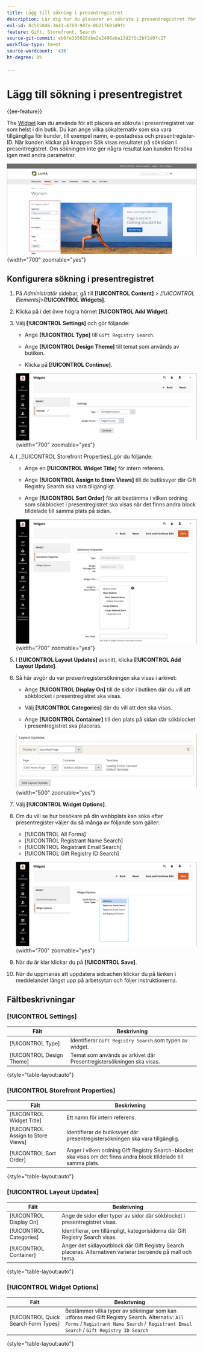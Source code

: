 ```yaml
---
title: Lägg till sökning i presentregistret
description: Lär dig hur du placerar en sökruta i presentregistret för att hjälpa besökare att köpa produkter från kundregister.
exl-id: 8c5558d6-3641-4769-987e-8b217603d9fc
feature: Gift, Storefront, Search
source-git-commit: eb0fe395020dbe2e2496aba13d2f5c2bf2d0fc27
workflow-type: tm+mt
source-wordcount: '436'
ht-degree: 0%

---
```


# Lägg till sökning i presentregistret

{{ee-feature}}

The [Widget](../content-design/widgets.md) kan du använda för att placera en sökruta i presentregistret var som helst i din butik. Du kan ange vilka sökalternativ som ska vara tillgängliga för kunder, till exempel namn, e-postadress och presentregister-ID. När kunden klickar på knappen Sök visas resultatet på söksidan i presentregistret. Om sökningen inte ger några resultat kan kunden försöka igen med andra parametrar.

![Exempel på storefront - sökning i presentregistret](./assets/storefront-gift-registry-search.png){width="700" zoomable="yes"}

## Konfigurera sökning i presentregistret

1. På _Administratör_ sidebar, gå till **[!UICONTROL Content]** > _[!UICONTROL Elements]_>**[!UICONTROL Widgets]**.

1. Klicka på i det övre högra hörnet **[!UICONTROL Add Widget]**.

1. Välj **[!UICONTROL Settings]** och gör följande:

   - Ange **[!UICONTROL Type]** till `Gift Registry Search`.

   - Ange **[!UICONTROL Design Theme]** till temat som används av butiken.

   - Klicka på **[!UICONTROL Continue]**.

   ![Presentregister - sökinställningar](./assets/widget-gift-registry-search-settings.png){width="700" zoomable="yes"}

1. I _[!UICONTROL Storefront Properties]_gör du följande:

   - Ange en **[!UICONTROL Widget Title]** för intern referens.

   - Ange **[!UICONTROL Assign to Store Views]** till de butiksvyer där Gift Registry Search ska vara tillgängligt.

   - Ange **[!UICONTROL Sort Order]** för att bestämma i vilken ordning som sökblocket i presentregistret ska visas när det finns andra block tilldelade till samma plats på sidan.

   ![Presentregister - butiksegenskaper](./assets/widget-gift-registry-search-storefront-properties.png){width="700" zoomable="yes"}

1. I **[!UICONTROL Layout Updates]** avsnitt, klicka **[!UICONTROL Add Layout Update]**.

1. Så här avgör du var presentregistersökningen ska visas i arkivet:

   - Ange **[!UICONTROL Display On]** till de sidor i butiken där du vill att sökblocket i presentregistret ska visas.

   - Välj **[!UICONTROL Categories]** där du vill att den ska visas.

   - Ange **[!UICONTROL Container]** till den plats på sidan där sökblocket i presentregistret ska placeras.

   ![Presentregister - layoutuppdateringar](./assets/widget-gift-registry-search-layout-updates.png){width="500" zoomable="yes"}

1. Välj **[!UICONTROL Widget Options]**.

1. Om du vill se hur besökare på din webbplats kan söka efter presentregister väljer du så många av följande som gäller:

   - [!UICONTROL All Forms]
   - [!UICONTROL Registrant Name Search]
   - [!UICONTROL Registrant Email Search]
   - [!UICONTROL Gift Registry ID Search]

   ![Presentregister - widgetalternativ](./assets/widget-gift-registry-search-widget-options.png){width="700" zoomable="yes"}

1. När du är klar klickar du på **[!UICONTROL Save]**.

1. När du uppmanas att uppdatera sidcachen klickar du på länken i meddelandet längst upp på arbetsytan och följer instruktionerna.

## Fältbeskrivningar

### [!UICONTROL Settings]

| Fält | Beskrivning |
|--- |--- |
| [!UICONTROL Type] | Identifierar `Gift Registry Search` som typen av widget. |
| [!UICONTROL Design Theme] | Temat som används av arkivet där Presentregistersökningen ska visas. |

{style="table-layout:auto"}

### [!UICONTROL Storefront Properties]

| Fält | Beskrivning |
|--- |--- |
| [!UICONTROL Widget Title] | Ett namn för intern referens. |
| [!UICONTROL Assign to Store Views] | Identifierar de butiksvyer där presentregistersökningen ska vara tillgänglig. |
| [!UICONTROL Sort Order] | Anger i vilken ordning Gift Registry Search-blocket ska visas om det finns andra block tilldelade till samma plats. |

{style="table-layout:auto"}

### [!UICONTROL Layout Updates]

| Fält | Beskrivning |
|--- |--- |
| [!UICONTROL Display On] | Ange de sidor eller typer av sidor där sökblocket i presentregistret visas. |
| [!UICONTROL Categories] | Identifierar, om tillämpligt, kategorisidorna där Gift Registry Search visas. |
| [!UICONTROL Container] | Anger det sidlayoutblock där Gift Registry Search placeras. Alternativen varierar beroende på mall och tema. |

{style="table-layout:auto"}

### [!UICONTROL Widget Options]

| Fält | Beskrivning |
|--- |--- |
| [!UICONTROL Quick Search Form Types] | Bestämmer vilka typer av sökningar som kan utföras med Gift Registry Search. Alternativ: `All Forms` / `Registrant Name Search` /` Registrant Email Search` / `Gift Registry ID Search` |

{style="table-layout:auto"}
